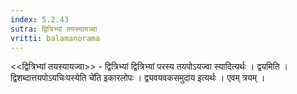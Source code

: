 ```yaml
---
index: 5.2.43
sutra: द्वित्रिभ्यां तयस्यायज्वा
vritti: balamanorama
---
```


<<द्वित्रिभ्यां तयस्यायज्वा>> - द्वित्रिभ्यां द्वित्रिभ्यां परस्य तयपोऽयज्वा स्यादित्यर्थः । द्वयमिति । द्विशब्दात्तयपोऽयचिःयस्येति चे॑ति इकारलोपः । द्व्यवयवकसमुदाय इत्यर्थः । एवम् त्रयम् ।